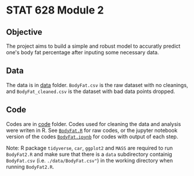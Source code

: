 # STAT 628 Module 2

## Objective  
The project aims to build a simple and robust model to accuratly predict one's body fat percentage after inputing some necessary data. 


## Data  
The data is in [data](https://github.com/JumpyJumpy/stat628-module2/tree/master/data) folder. `BodyFat.csv` is the raw dataset with no cleanings, and `BodyFat_cleaned.csv` is the dataset with bad data points dropped. 


## Code  
Codes are in [code](https://github.com/JumpyJumpy/stat628-module2/tree/master/code) folder. Codes used for cleaning the data and analysis were writen in R. See [`BodyFat.R`](https://github.com/JumpyJumpy/stat628-module2/blob/master/code/BodyFat.R) for raw codes, or the jupyter notebook version of the codes [`BodyFat.ipynb`](https://github.com/JumpyJumpy/stat628-module2/blob/master/code/BodyFat.ipynb) for codes with output of each step.


Note: R package `tidyverse`, `car`, `ggplot2` and `MASS` are required to run `BodyFat2.R` and make sure that there is a `data` subdirectory containig `BodyFat.csv` (i.e. `./data/BodyFat.csv"`) in the working directory when running `BodyFat2.R`.
